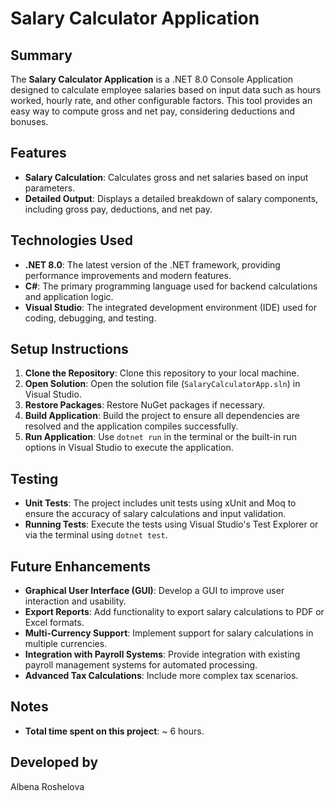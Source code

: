 # Salary Calculator Application

## Summary
The **Salary Calculator Application** is a .NET 8.0 Console Application designed to calculate employee salaries based on input data such as hours worked, hourly rate, and other configurable factors. This tool provides an easy way to compute gross and net pay, considering deductions and bonuses.

## Features
- **Salary Calculation**: Calculates gross and net salaries based on input parameters.
- **Detailed Output**: Displays a detailed breakdown of salary components, including gross pay, deductions, and net pay.

## Technologies Used
- **.NET 8.0**: The latest version of the .NET framework, providing performance improvements and modern features.
- **C#**: The primary programming language used for backend calculations and application logic.
- **Visual Studio**: The integrated development environment (IDE) used for coding, debugging, and testing.

## Setup Instructions
1. **Clone the Repository**: Clone this repository to your local machine.
2. **Open Solution**: Open the solution file (`SalaryCalculatorApp.sln`) in Visual Studio.
3. **Restore Packages**: Restore NuGet packages if necessary.
4. **Build Application**: Build the project to ensure all dependencies are resolved and the application compiles successfully.
5. **Run Application**: Use `dotnet run` in the terminal or the built-in run options in Visual Studio to execute the application.

## Testing
- **Unit Tests**: The project includes unit tests using xUnit and Moq to ensure the accuracy of salary calculations and input validation.
- **Running Tests**: Execute the tests using Visual Studio's Test Explorer or via the terminal using `dotnet test`.

## Future Enhancements
- **Graphical User Interface (GUI)**: Develop a GUI to improve user interaction and usability.
- **Export Reports**: Add functionality to export salary calculations to PDF or Excel formats.
- **Multi-Currency Support**: Implement support for salary calculations in multiple currencies.
- **Integration with Payroll Systems**: Provide integration with existing payroll management systems for automated processing.
- **Advanced Tax Calculations**: Include more complex tax scenarios.

## Notes
- **Total time spent on this project**: ~ 6 hours.

## Developed by
Albena Roshelova 
